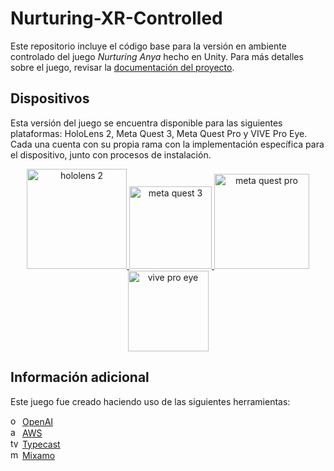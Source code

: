 # Nurturing-XR-Controlled
Este repositorio incluye el código base para la versión en ambiente controlado del juego _Nurturing Anya_ hecho en Unity. Para más detalles sobre el juego, revisar la [documentación del proyecto](https://github.com/2024-10-XR-Thesis/.github/wiki).

## Dispositivos
Esta versión del juego se encuentra disponible para las siguientes plataformas: HoloLens 2, Meta Quest 3, Meta Quest Pro y VIVE Pro Eye. Cada una cuenta con su propia rama con la implementación específica para el dispositivo, junto con procesos de instalación.
<p align="center">
  <a href="https://github.com/2024-10-XR-Thesis/Nurturing-XR-Controlled/tree/HoloLens"> <img width="160" alt="hololens 2" title="HoloLens 2" src="https://github.com/2024-10-XR-Thesis/Nurturing-XR-Controlled/assets/69609680/68f5fe85-a824-4e03-8bbf-007e3f706dee"> </a>
  <a href="https://github.com/2024-10-XR-Thesis/Nurturing-XR-Controlled/tree/Meta"> <img width="132" alt="meta quest 3" title="Meta Quest 3" src="https://github.com/2024-10-XR-Thesis/Nurturing-XR-Controlled/assets/69609680/8a43b9d7-6751-49a9-938b-d1f2d8767c26"> </a>
  <a href="https://github.com/2024-10-XR-Thesis/Nurturing-XR-Controlled/tree/Meta"> <img width="152" alt="meta quest pro" title="Meta Quest Pro" src="https://github.com/2024-10-XR-Thesis/Nurturing-XR-Controlled/assets/69609680/ae6ac465-0986-46ce-bd55-5a1cd2e6623f"> </a>
  <a href="https://github.com/2024-10-XR-Thesis/Nurturing-XR-Controlled/tree/VIVE"> <img width="129" alt="vive pro eye" title="VIVE Pro Eye" src="https://github.com/2024-10-XR-Thesis/Nurturing-XR-Controlled/assets/69609680/210a73c7-518c-4200-b8dc-32292fcf714c"> </a>
</p>

## Información adicional
Este juego fue creado haciendo uso de las siguientes herramientas:

<img height="15" alt="openai" src="https://static-00.iconduck.com/assets.00/openai-icon-2021x2048-4rpe5x7n.png"> [OpenAI](https://openai.com/) <br>
<img height="15" alt="aws" src="https://upload.wikimedia.org/wikipedia/commons/thumb/9/93/Amazon_Web_Services_Logo.svg/2560px-Amazon_Web_Services_Logo.svg.png"> [AWS](https://aws.amazon.com/) <br>
<img height="15" alt="typecast" src="https://github.com/2024-10-XR-Thesis/Nurturing-XR-Controlled/assets/69609680/7be7e1ab-ed79-4ee5-9c28-8cd0387037d2"> [Typecast](https://typecast.ai/) <br>
<img height="15" alt="mixamo" src="https://github.com/2024-10-XR-Thesis/Nurturing-XR-Controlled/assets/69609680/7cd3d7c2-91aa-43af-bed0-fa0dc054f698"> [Mixamo](https://www.mixamo.com/#/) <br>




